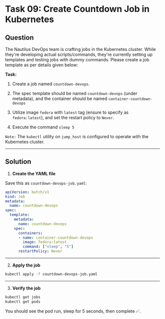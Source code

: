 # Task 09: Create Countdown Job in Kubernetes

## Question

The Nautilus DevOps team is crafting jobs in the Kubernetes cluster. While they're developing actual scripts/commands, they're currently setting up templates and testing jobs with dummy commands. Please create a job template as per details given below:

**Task:**

1. Create a job named `countdown-devops`.

2. The spec template should be named `countdown-devops` (under metadata), and the container should be named `container-countdown-devops`

3. Utilize image `fedora` with `latest` tag (ensure to specify as `fedora:latest`), and set the restart policy to `Never`.

4. Execute the command `sleep 5`

`Note:` The `kubectl` utility on `jump_host` is configured to operate with the Kubernetes cluster.

---

## Solution

1. **Create the YAML file**

Save this as `countdown-devops-job.yaml`:

```yaml
apiVersion: batch/v1
kind: Job
metadata:
  name: countdown-devops
spec:
  template:
    metadata:
      name: countdown-devops
    spec:
      containers:
      - name: container-countdown-devops
        image: fedora:latest
        command: ["sleep", "5"]
      restartPolicy: Never
```
---

2. **Apply the job**

```bash
kubectl apply -f countdown-devops-job.yaml
```
---

3. **Verify the job**

```bash
kubectl get jobs
kubectl get pods
```
You should see the pod run, sleep for 5 seconds, then complete ✅.
